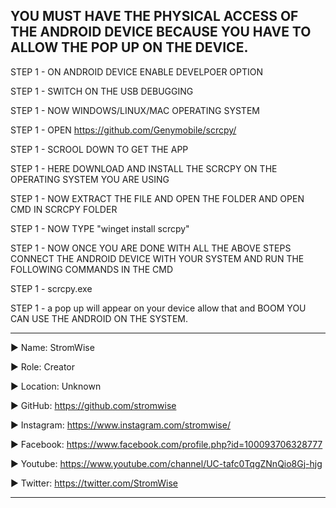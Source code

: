 ## YOU MUST HAVE THE PHYSICAL ACCESS OF THE ANDROID DEVICE BECAUSE YOU HAVE TO ALLOW THE POP UP ON THE DEVICE.


STEP 1 -  ON ANDROID DEVICE ENABLE DEVELPOER OPTION

STEP 1 -  SWITCH ON THE USB DEBUGGING 

STEP 1 -  NOW WINDOWS/LINUX/MAC OPERATING SYSTEM

STEP 1 -  OPEN https://github.com/Genymobile/scrcpy/

STEP 1 -  SCROOL DOWN TO GET THE APP 

STEP 1 -  HERE DOWNLOAD AND INSTALL THE SCRCPY ON THE OPERATING SYSTEM YOU ARE USING

STEP 1 -  NOW EXTRACT THE FILE AND OPEN THE FOLDER AND OPEN  CMD IN SCRCPY FOLDER 

STEP 1 -  NOW TYPE "winget install scrcpy"

STEP 1 -  NOW ONCE YOU ARE DONE WITH ALL THE ABOVE STEPS CONNECT THE ANDROID DEVICE WITH YOUR SYSTEM AND RUN THE FOLLOWING COMMANDS IN THE CMD

STEP 1 -  scrcpy.exe

STEP 1 -  a pop up will appear on your device allow that and BOOM YOU CAN USE THE ANDROID ON THE SYSTEM.







____________________________________________________________________________________________________________________________________________
▶ Name: StromWise

▶ Role: Creator

▶ Location: Unknown

▶ GitHub: https://github.com/stromwise 

▶ Instagram: https://www.instagram.com/stromwise/ 

▶ Facebook: https://www.facebook.com/profile.php?id=100093706328777

▶ Youtube: https://www.youtube.com/channel/UC-tafc0TqgZNnQio8Gj-hjg 

▶ Twitter: https://twitter.com/StromWise 
____________________________________________________________________________________________________________________________________________


